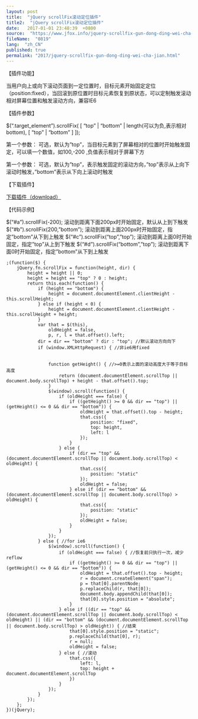 ```yaml
---
layout: post
title:  "jQuery scrollFix滚动定位插件"
title2:  "jQuery scrollFix滚动定位插件"
date:   2017-01-01 23:48:39  +0800
source:  "https://www.jfox.info/jquery-scrollfix-gun-dong-ding-wei-cha-jian.html"
fileName:  "0819"
lang:  "zh_CN"
published: true
permalink: "2017/jquery-scrollfix-gun-dong-ding-wei-cha-jian.html"
---
```




【插件功能】

当用户向上或向下滚动页面到一定位置时，目标元素开始固定定位（position:fixed），当回滚到原位置时目标元素恢复到原状态，可以定制触发滚动相对屏幕位置和触发滚动方向，兼容IE6

【插件参数】

$(“.target_element”).scrollFix( [ “top” | “bottom” | length(可以为负,表示相对bottom), [ “top” | “bottom” ] ]);

第一个参数： 可选，默认为”top”，当目标元素到了屏幕相对的位置时开始触发固定，可以填一个数值，如100,-200 ,负值表示相对于屏幕下方

第一个参数： 可选，默认为”top”，表示触发固定的滚动方向，”top”表示从上向下滚动时触发，”bottom”表示从下向上滚动时触发

【下载插件】

[下载插件（download）](http://files.cnblogs.com/Hodor/scrollFix.js)

【代码示例】

$(“#a”).scrollFix(-200); 滚动到距离下面200px时开始固定，默认从上到下触发   $(“#b”).scrollFix(200,”bottom”); 滚动到距离上面200px时开始固定，指定”bottom”从下到上触发   $(“#c”).scrollFix(“top”,”top”); 滚动到距离上面0时开始固定，指定”top”从上到下触发   $(“#d”).scrollFix(“bottom”,”top”); 滚动到距离下面0时开始固定，指定”bottom”从下到上触发    

    ;(function($) {
        jQuery.fn.scrollFix = function(height, dir) {
            height = height || 0;
            height = height == "top" ? 0 : height;
            return this.each(function() {
                if (height == "bottom") {
                    height = document.documentElement.clientHeight - this.scrollHeight;
                } else if (height < 0) {
                    height = document.documentElement.clientHeight - this.scrollHeight + height;
                }
                var that = $(this),
                    oldHeight = false,
                    p, r, l = that.offset().left;
                dir = dir == "bottom" ? dir : "top"; //默认滚动方向向下
                if (window.XMLHttpRequest) { //非ie6用fixed
    
    
                    function getHeight() { //>=0表示上面的滚动高度大于等于目标高度
                        return (document.documentElement.scrollTop || document.body.scrollTop) + height - that.offset().top;
                    }
                    $(window).scroll(function() {
                        if (oldHeight === false) {
                            if ((getHeight() >= 0 && dir == "top") || (getHeight() <= 0 && dir == "bottom")) {
                                oldHeight = that.offset().top - height;
                                that.css({
                                    position: "fixed",
                                    top: height,
                                    left: l
                                });
                            }
                        } else {
                            if (dir == "top" && (document.documentElement.scrollTop || document.body.scrollTop) < oldHeight) {
                                that.css({
                                    position: "static"
                                });
                                oldHeight = false;
                            } else if (dir == "bottom" && (document.documentElement.scrollTop || document.body.scrollTop) > oldHeight) {
                                that.css({
                                    position: "static"
                                });
                                oldHeight = false;
                            }
                        }
                    });
                } else { //for ie6
                    $(window).scroll(function() {
                        if (oldHeight === false) { //恢复前只执行一次，减少reflow
                            if ((getHeight() >= 0 && dir == "top") || (getHeight() <= 0 && dir == "bottom")) {
                                oldHeight = that.offset().top - height;
                                r = document.createElement("span");
                                p = that[0].parentNode;
                                p.replaceChild(r, that[0]);
                                document.body.appendChild(that[0]);
                                that[0].style.position = "absolute";
                            }
                        } else if ((dir == "top" && (document.documentElement.scrollTop || document.body.scrollTop) < oldHeight) || (dir == "bottom" && (document.documentElement.scrollTop || document.body.scrollTop) > oldHeight)) { //结束
                            that[0].style.position = "static";
                            p.replaceChild(that[0], r);
                            r = null;
                            oldHeight = false;
                        } else { //滚动
                            that.css({
                                left: l,
                                top: height + document.documentElement.scrollTop
                            })
                        }
                    });
                }
            });
        };
    })(jQuery);
